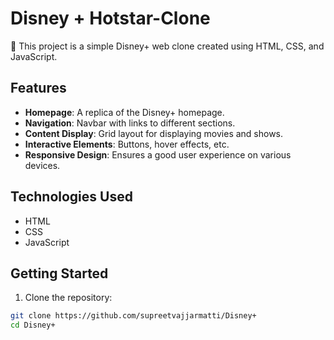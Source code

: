 # Disney + Hotstar-Clone

🚀 This project is a simple Disney+ web clone created using HTML, CSS, and JavaScript.

## Features

- **Homepage**: A replica of the Disney+ homepage.
- **Navigation**: Navbar with links to different sections.
- **Content Display**: Grid layout for displaying movies and shows.
- **Interactive Elements**: Buttons, hover effects, etc.
- **Responsive Design**: Ensures a good user experience on various devices.

## Technologies Used

- HTML
- CSS
- JavaScript

## Getting Started

1. Clone the repository:

```bash
git clone https://github.com/supreetvajjarmatti/Disney+
cd Disney+





